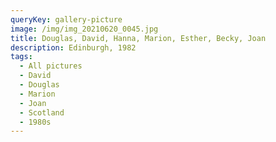 ```yaml
---
queryKey: gallery-picture
image: /img/img_20210620_0045.jpg
title: Douglas, David, Hanna, Marion, Esther, Becky, Joan
description: Edinburgh, 1982
tags:
  - All pictures
  - David
  - Douglas
  - Marion
  - Joan
  - Scotland
  - 1980s
---
```

